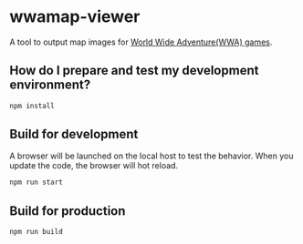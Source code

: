 # wwamap-viewer
A tool to output map images for [World Wide Adventure(WWA) games](https://wwajp.com/top.html).

## How do I prepare and test my development environment?
```bash
npm install
```

## Build for development
A browser will be launched on the local host to test the behavior. When you update the code, the browser will hot reload.

```bash
npm run start
```

## Build for production
```bash
npm run build
```

